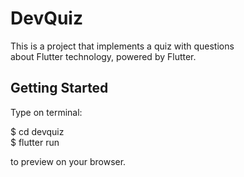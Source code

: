 # DevQuiz

This is a project that implements a quiz with questions\
about Flutter technology, powered by Flutter.

## Getting Started

Type on terminal:

$ cd devquiz \
$ flutter run

to preview on your browser.
